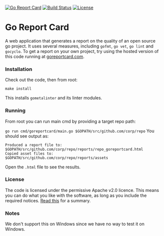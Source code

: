 [![Go Report Card](https://goreportcard.com/badge/gojp/goreportcard)](https://goreportcard.com/report/gojp/goreportcard) [![Build Status](https://travis-ci.org/gojp/goreportcard.svg?branch=master)](https://travis-ci.org/gojp/goreportcard) [![License](https://img.shields.io/badge/License-Apache%202.0-blue.svg)](https://github.com/gojp/goreportcard/blob/master/LICENSE)

# Go Report Card

A web application that generates a report on the quality of an open source go project. It uses several measures, including `gofmt`, `go vet`, `go lint` and `gocyclo`. To get a report on your own project, try using the hosted version of this code running at [goreportcard.com](https://goreportcard.com).

### Installation

Check out the code, then from root:
```
make install
```
This installs `gometalinter` and its linter modules.

### Running
From root you can run main cmd by providing a target repo path:

`go run cmd/goreportcard/main.go $GOPATH/src/github.com/corp/repo`
You should see output as:
```
Produced a report file to: $GOPATH/src/github.com/corp/repo/reports/repo_goreportcard.html
Copied asset files to:  $GOPATH/src/github.com/corp/repo/reports/assets
```
Open the `.html` file to see the results.

### License

The code is licensed under the permissive Apache v2.0 licence. This means you can do what you like with the software, as long as you include the required notices. [Read this](https://tldrlegal.com/license/apache-license-2.0-(apache-2.0)) for a summary.

### Notes

We don't support this on Windows since we have no way to test it on Windows.
